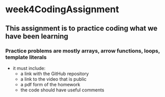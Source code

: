 # week4CodingAssignment

## This assignment is to practice coding what we have been learning
### Practice problems are mostly arrays, arrow functions, loops, template literals
- it must include:
    - a link with the GitHub repository
    - a link to the video that is public
    - a pdf form of the homework
    - the code should have useful comments